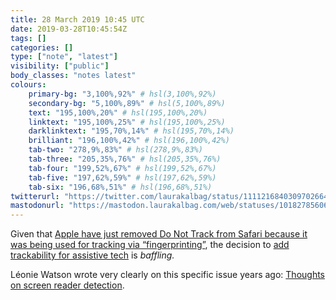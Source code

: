 ```yaml
---
title: 28 March 2019 10:45 UTC
date: 2019-03-28T10:45:54Z
tags: []
categories: []
type: ["note", "latest"]
visibility: ["public"]
body_classes: "notes latest"
colours:
    primary-bg: "3,100%,92%" # hsl(3,100%,92%)
    secondary-bg: "5,100%,89%" # hsl(5,100%,89%)
    text: "195,100%,20%" # hsl(195,100%,20%)
    linktext: "195,100%,25%" # hsl(195,100%,25%)
    darklinktext: "195,70%,14%" # hsl(195,70%,14%)
    brilliant: "196,100%,42%" # hsl(196,100%,42%)
    tab-two: "278,9%,83%" # hsl(278,9%,83%)
    tab-three: "205,35%,76%" # hsl(205,35%,76%)
    tab-four: "199,52%,67%" # hsl(199,52%,67%)
    tab-five: "197,62%,59%" # hsl(197,62%,59%)
    tab-six: "196,68%,51%" # hsl(196,68%,51%)
twitterurl: "https://twitter.com/laurakalbag/status/1111216840309702664"
mastodonurl: "https://mastodon.laurakalbag.com/web/statuses/101827856061948392"
---
```


Given that [Apple have just removed Do Not Track from Safari because it was being used for tracking via “fingerprinting”](https://gizmodo.com/apple-is-removing-do-not-track-from-safari-1832400768), the decision to [add trackability for assistive tech](https://www.applevis.com/blog/apple-braille-ios-news/apple-releases-ios-122-bringing-apple-news-canada-and-four-new-animoji) is *baffling.*

Léonie Watson wrote very clearly on this specific issue years ago: [Thoughts on screen reader detection](https://tink.uk/thoughts-on-screen-reader-detection/).
